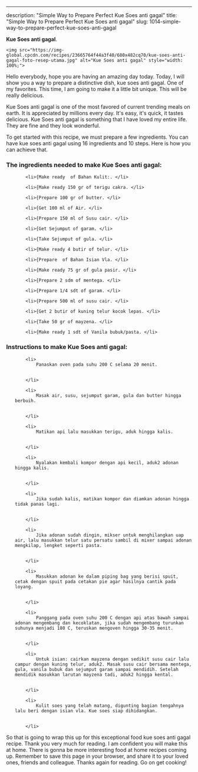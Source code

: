 ---
description: "Simple Way to Prepare Perfect Kue Soes anti gagal"
title: "Simple Way to Prepare Perfect Kue Soes anti gagal"
slug: 1014-simple-way-to-prepare-perfect-kue-soes-anti-gagal

<p>
	<strong>Kue Soes anti gagal</strong>. 
	
</p>
<p>
	
	<img src="https://img-global.cpcdn.com/recipes/23665764f44a3f40/680x482cq70/kue-soes-anti-gagal-foto-resep-utama.jpg" alt="Kue Soes anti gagal" style="width: 100%;">
	
	
</p>
<p>
	Hello everybody, hope you are having an amazing day today. Today, I will show you a way to prepare a distinctive dish, kue soes anti gagal. One of my favorites. This time, I am going to make it a little bit unique. This will be really delicious.
</p>
	
<p>
	
</p>
<p>
	Kue Soes anti gagal is one of the most favored of current trending meals on earth. It is appreciated by millions every day. It's easy, it's quick, it tastes delicious. Kue Soes anti gagal is something that I have loved my entire life. They are fine and they look wonderful.
</p>

<p>
To get started with this recipe, we must prepare a few ingredients. You can have kue soes anti gagal using 16 ingredients and 10 steps. Here is how you can achieve that.
</p>

<h3>The ingredients needed to make Kue Soes anti gagal:</h3>

<ol>
	
		<li>{Make ready  of Bahan Kulit:. </li>
	
		<li>{Make ready 150 gr of terigu cakra. </li>
	
		<li>{Prepare 100 gr of butter. </li>
	
		<li>{Get 100 ml of Air. </li>
	
		<li>{Prepare 150 ml of Susu cair. </li>
	
		<li>{Get Sejumput of garam. </li>
	
		<li>{Take Sejumput of gula. </li>
	
		<li>{Make ready 4 butir of telur. </li>
	
		<li>{Prepare  of Bahan Isian Vla. </li>
	
		<li>{Make ready 75 gr of gula pasir. </li>
	
		<li>{Prepare 2 sdm of mentega. </li>
	
		<li>{Prepare 1/4 sdt of garam. </li>
	
		<li>{Prepare 500 ml of susu cair. </li>
	
		<li>{Get 2 butir of kuning telur kocok lepas. </li>
	
		<li>{Take 50 gr of mayzena. </li>
	
		<li>{Make ready 1 sdt of Vanila bubuk/pasta. </li>
	
</ol>
<p>
	
</p>

<h3>Instructions to make Kue Soes anti gagal:</h3>

<ol>
	
		<li>
			Panaskan oven pada suhu 200 C selama 20 menit.
			
			
		</li>
	
		<li>
			Masak air, susu, sejumput garam, gula dan butter hingga berbuih.
			
			
		</li>
	
		<li>
			Matikan api lalu masukkan terigu, aduk hingga kalis.
			
			
		</li>
	
		<li>
			Nyalakan kembali kompor dengan api kecil, aduk2 adonan hingga kalis.
			
			
		</li>
	
		<li>
			Jika sudah kalis, matikan kompor dan diamkan adonan hingga tidak panas lagi.
			
			
		</li>
	
		<li>
			Jika adonan sudah dingin, mikser untuk menghilangkan uap air, lalu masukkan telur satu persatu sambil di mixer sampai adonan mengkilap, lengket seperti pasta.
			
			
		</li>
	
		<li>
			Masukkan adonan ke dalam piping bag yang berisi spuit, cetak dengan spuit pada cetakan pie agar hasilnya cantik pada loyang.
			
			
		</li>
	
		<li>
			Panggang pada oven suhu 200 C dengan api atas bawah sampai adonan mengembang dan kecoklatan, jika sudah mengembang turunkan suhunya menjadi 180 C, teruskan mengoven hingga 30-35 menit.
			
			
		</li>
	
		<li>
			Untuk isian: cairkan mayzena dengan sedikit susu cair lalu campur dengan kuning telur, aduk2. Masak susu cair bersama mentega, gula, vanila bubuk dan sejumput garam sampai mendidih. Setelah mendidik masukkan larutan mayzena tadi, aduk2 hingga kental.
			
			
		</li>
	
		<li>
			Kulit soes yang telah matang, digunting bagian tengahnya lalu beri dengan isian vla. Kue soes siap dihidangkan.
			
			
		</li>
	
</ol>

<p>
	
</p>

<p>
	So that is going to wrap this up for this exceptional food kue soes anti gagal recipe. Thank you very much for reading. I am confident you will make this at home. There is gonna be more interesting food at home recipes coming up. Remember to save this page in your browser, and share it to your loved ones, friends and colleague. Thanks again for reading. Go on get cooking!
</p>
